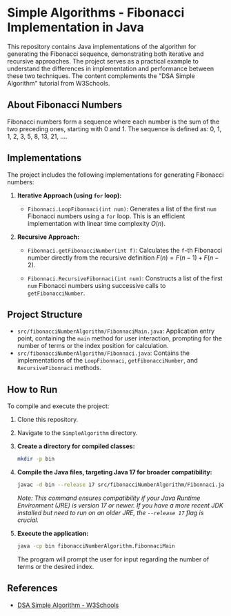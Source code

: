 # Simple Algorithms - Fibonacci Implementation in Java

This repository contains Java implementations of the algorithm for generating the Fibonacci sequence, demonstrating both iterative and recursive approaches. The project serves as a practical example to understand the differences in implementation and performance between these two techniques. The content complements the "DSA Simple Algorithm" tutorial from W3Schools.

## About Fibonacci Numbers

Fibonacci numbers form a sequence where each number is the sum of the two preceding ones, starting with 0 and 1. The sequence is defined as: 0, 1, 1, 2, 3, 5, 8, 13, 21, ....

## Implementations

The project includes the following implementations for generating Fibonacci numbers:

1.  **Iterative Approach (using `for` loop):**
    * `Fibonnaci.LoopFibonnaci(int num)`: Generates a list of the first `num` Fibonacci numbers using a `for` loop. This is an efficient implementation with linear time complexity $O(n)$.

2.  **Recursive Approach:**
    * `Fibonnaci.getFibonacciNumber(int f)`: Calculates the `f`-th Fibonacci number directly from the recursive definition $F(n) = F(n-1) + F(n-2)$.
        
    * `Fibonnaci.RecursiveFibonnaci(int num)`: Constructs a list of the first `num` Fibonacci numbers using successive calls to `getFibonacciNumber`.

## Project Structure

* `src/fibonacciNumberAlgorithm/FibonnaciMain.java`: Application entry point, containing the `main` method for user interaction, prompting for the number of terms or the index position for calculation.
* `src/fibonacciNumberAlgorithm/Fibonnaci.java`: Contains the implementations of the `LoopFibonnaci`, `getFibonacciNumber`, and `RecursiveFibonnaci` methods.

## How to Run

To compile and execute the project:

1.  Clone this repository.
2.  Navigate to the `SimpleAlgorithm` directory.
3.  **Create a directory for compiled classes:**
    ```bash
    mkdir -p bin
    ```
4.  **Compile the Java files, targeting Java 17 for broader compatibility:**
    ```bash
    javac -d bin --release 17 src/fibonacciNumberAlgorithm/Fibonnaci.java src/fibonacciNumberAlgorithm/FibonnaciMain.java
    ```
    *Note: This command ensures compatibility if your Java Runtime Environment (JRE) is version 17 or newer. If you have a more recent JDK installed but need to run on an older JRE, the `--release 17` flag is crucial.*
    

5.  **Execute the application:**
    ```bash
    java -cp bin fibonacciNumberAlgorithm.FibonnaciMain
    ```
    The program will prompt the user for input regarding the number of terms or the desired index.


## References

* [DSA Simple Algorithm - W3Schools](https://www.w3schools.com/dsa/dsa_algo_simple.php)
